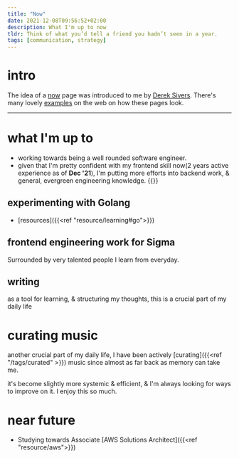 ```yaml
---
title: "Now"
date: 2021-12-08T09:56:52+02:00
description: What I'm up to now
tldr: Think of what you’d tell a friend you hadn’t seen in a year.
tags: [communication, strategy]
---
```


# intro
The idea of a [now](https://nownownow.com/about) page was introduced to me by [Derek Sivers](https://sive.rs/now). There's many lovely [examples](https://nownownow.com/) on the web on how these pages look.

---

# what I'm up to
- working towards being a well rounded software engineer.
- given that I'm pretty confident with my frontend skill now(2 years active experience as of **Dec '21**), I'm putting more efforts into backend work, & general, evergreen engineering knowledge.
{{<youtube Bx17ywo-5nM>}}

## experimenting with Golang
- [resources]({{<ref "resource/learning#go">}})

## frontend engineering work for Sigma
Surrounded by very talented people I learn from everyday.

## writing
as a tool for learning, & structuring my thoughts, this is a crucial part of my daily life

# curating music
another crucial part of my daily life, I have been actively [curating]({{<ref "/tags/curated" >}}) music since almost as far back as memory can take me.

it's become slightly more systemic & efficient, & I'm always looking for ways to improve on it. I enjoy this so much.

# near future
- Studying towards Associate [AWS Solutions Architect]({{<ref "resource/aws">}})